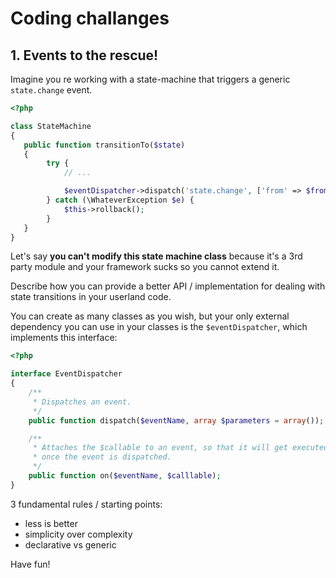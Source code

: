Coding challanges
==================

## 1. Events to the rescue!

Imagine you re working with a state-machine that triggers a generic `state.change` event.

```php
<?php

class StateMachine
{
   public function transitionTo($state)
   {
        try {
            // ...

            $eventDispatcher->dispatch('state.change', ['from' => $fromState, 'to' => $toState]);
        } catch (\WhateverException $e) {
            $this->rollback();
        }
   }
}
```

Let's say **you can't modify this state machine class** because it's a 3rd party module and your framework sucks so you cannot extend it.

Describe how you can provide a better API / implementation for dealing with state transitions in your userland code.

You can create as many classes as you wish, but your only external dependency you can use in your classes is the `$eventDispatcher`, which implements this interface:

```php
<?php

interface EventDispatcher
{
    /**
     * Dispatches an event.
     */
    public function dispatch($eventName, array $parameters = array());

    /**
     * Attaches the $callable to an event, so that it will get executed
     * once the event is dispatched.
     */
    public function on($eventName, $calllable);
}
```

3 fundamental rules / starting points:

* less is better
* simplicity over complexity
* declarative vs generic

Have fun!
